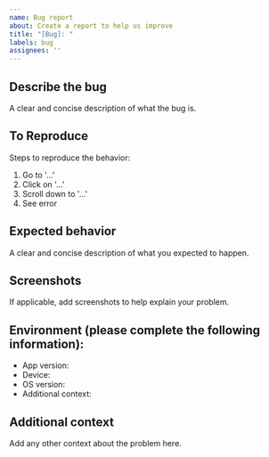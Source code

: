 ```yaml
---
name: Bug report
about: Create a report to help us improve
title: "[Bug]: "
labels: bug
assignees: ''
---
```


## Describe the bug
A clear and concise description of what the bug is.

## To Reproduce
Steps to reproduce the behavior:
1. Go to '...'
2. Click on '...'
3. Scroll down to '...'
4. See error

## Expected behavior
A clear and concise description of what you expected to happen.

## Screenshots
If applicable, add screenshots to help explain your problem.

## Environment (please complete the following information):
- App version:
- Device:
- OS version:
- Additional context:

## Additional context
Add any other context about the problem here.
